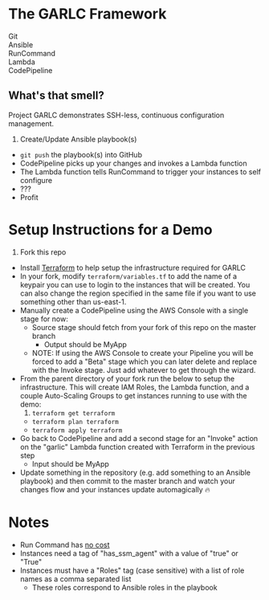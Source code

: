 # The GARLC Framework
Git  
Ansible  
RunCommand  
Lambda  
CodePipeline  

## What's that smell?
Project GARLC demonstrates SSH-less, continuous configuration management.  

1. Create/Update Ansible playbook(s)
* `git push` the playbook(s) into GitHub
* CodePipeline picks up your changes and invokes a Lambda function
* The Lambda function tells RunCommand to trigger your instances to self configure
* ???
* Profit

# Setup Instructions for a Demo
1. Fork this repo
* Install [Terraform](https://www.terraform.io/downloads.html) to help setup the infrastructure required for GARLC
* In your fork, modify `terraform/variables.tf` to add the name of a keypair you can use to login to the instances that will be created.  You can also change the region specified in the same file if you want to use something other than us-east-1.
* Manually create a CodePipeline using the AWS Console with a single stage for now:
  * Source stage should fetch from your fork of this repo on the master branch
    * Output should be MyApp
  * NOTE:  If using the AWS Console to create your Pipeline you will be forced to add a "Beta" stage which you can later delete and replace with the Invoke stage.  Just add whatever to get through the wizard.
* From the parent directory of your fork run the below to setup the infrastructure.  This will create IAM Roles, the Lambda function, and a couple Auto-Scaling Groups to get instances running to use with the demo:
  1. `terraform get terraform`
  * `terraform plan terraform`
  * `terraform apply terraform`
* Go back to CodePipeline and add a second stage for an "Invoke" action on the "garlic" Lambda function created with Terraform in the previous step
    * Input should be MyApp
* Update something in the repository (e.g. add something to an Ansible playbook) and then commit to the master branch and watch your changes flow and your instances update automagically :fire:

# Notes
* Run Command has [no cost](https://aws.amazon.com/ec2/run-command/)
* Instances need a tag of "has_ssm_agent" with a value of "true" or "True"
* Instances must have a "Roles" tag (case sensitive) with a list of role names as a comma separated list
  * These roles correspond to Ansible roles in the playbook
